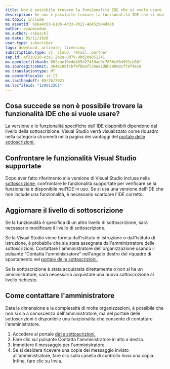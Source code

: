 ```yaml
---
title: Non è possibile trovare la funzionalità IDE che si vuole usare
description: Se non è possibile trovare la funzionalità IDE che si vuole usare, è possibile che si usi la versione non corretta di Visual Studio
ms.topic: include
ms.assetid: 986a4c63-610b-4d33-8b22-48452964da8b
author: evanwindom
ms.author: cabuschl
ms.date: 05/11/2020
user.type: subscriber
tags: download, activate, licensing
subscription.type: vl, cloud, retail, partner
sap.id: af210210-e3e1-2b2e-8d79-9bd20e851241
ms.openlocfilehash: 662eae10edd485d274fdae9c7650c804992cb88f
ms.sourcegitcommit: 364e106fcbf4fb6af534e81d8b700901f79f4ec8
ms.translationtype: MT
ms.contentlocale: it-IT
ms.lasthandoff: 09/26/2021
ms.locfileid: "129013261"
---
```

## <a name="what-if-you-cant-find-the-ide-feature-you-want-to-use"></a>Cosa succede se non è possibile trovare la funzionalità IDE che si vuole usare? 

La versione e le funzionalità specifiche dell'IDE disponibili dipendono dal livello della sottoscrizione. Visual Studio verrà visualizzato come riquadro nella categoria strumenti nella pagina dei vantaggi del [portale delle sottoscrizioni.](https://my.visualstudio.com/benefits) 

## <a name="compare-supported-visual-studio-features"></a>Confrontare le funzionalità Visual Studio supportate 

Dopo aver fatto riferimento alla versione di Visual Studio inclusa nella [sottoscrizione,](https://visualstudio.microsoft.com/vs/compare/) confrontare le funzionalità supportate per verificare se la funzionalità è disponibile nell'IDE in uso. Se si usa una versione dell'IDE che non include una funzionalità, è necessario scaricare l'IDE corretto. 

## <a name="upgrade-your-subscription-level"></a>Aggiornare il livello di sottoscrizione  

Se la funzionalità è specifica di un altro livello di sottoscrizione, sarà necessario modificare il livello di sottoscrizione.  

Se la Visual Studio viene fornita dall'istituto di istruzione o dall'istituto di istruzione, è probabile che sia stata assegnata dall'amministratore delle sottoscrizioni. Contattare l'amministratore dell'organizzazione usando il pulsante "Contatta l'amministratore" nell'angolo destro del riquadro di spostamento nel [portale delle sottoscrizioni.](https://my.visualstudio.com/benefits)  

Se la sottoscrizione è stata acquistata direttamente o non si ha un amministratore, sarà necessario acquistare una nuova sottoscrizione al livello richiesto.  

## <a name="how-to-contact-your-admin"></a>Come contattare l'amministratore 

Data la dimensione e la complessità di molte organizzazioni, è possibile che non si sia a conoscenza dell'amministratore, ma nel portale delle sottoscrizioni è disponibile una funzionalità che consente di contattare l'amministratore. 

1. Accedere al portale [delle sottoscrizioni.](https://my.visualstudio.com/benefits)  
1. Fare clic sul pulsante Contatta l'amministratore in alto a destra. 
1. Immettere il messaggio per l'amministratore. 
1. Se si desidera ricevere una copia del messaggio inviato all'amministratore, fare clic sulla casella di controllo Invia una copia. Infine, fare clic su Invia.